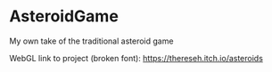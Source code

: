 # AsteroidGame
My own take of the traditional asteroid game

WebGL link to project (broken font): https://thereseh.itch.io/asteroids
